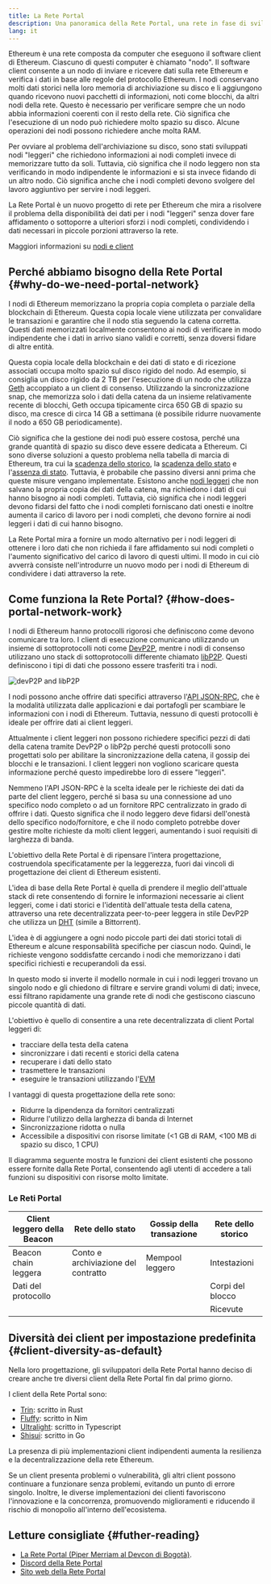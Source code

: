 ```yaml
---
title: La Rete Portal
description: Una panoramica della Rete Portal, una rete in fase di sviluppo progettata per supportare i client con risorse limitate.
lang: it
---
```


Ethereum è una rete composta da computer che eseguono il software client di Ethereum. Ciascuno di questi computer è chiamato "nodo". Il software client consente a un nodo di inviare e ricevere dati sulla rete Ethereum e verifica i dati in base alle regole del protocollo Ethereum. I nodi conservano molti dati storici nella loro memoria di archiviazione su disco e li aggiungono quando ricevono nuovi pacchetti di informazioni, noti come blocchi, da altri nodi della rete. Questo è necessario per verificare sempre che un nodo abbia informazioni coerenti con il resto della rete. Ciò significa che l'esecuzione di un nodo può richiedere molto spazio su disco. Alcune operazioni dei nodi possono richiedere anche molta RAM.

Per ovviare al problema dell'archiviazione su disco, sono stati sviluppati nodi "leggeri" che richiedono informazioni ai nodi completi invece di memorizzare tutto da soli. Tuttavia, ciò significa che il nodo leggero non sta verificando in modo indipendente le informazioni e si sta invece fidando di un altro nodo. Ciò significa anche che i nodi completi devono svolgere del lavoro aggiuntivo per servire i nodi leggeri.

La Rete Portal è un nuovo progetto di rete per Ethereum che mira a risolvere il problema della disponibilità dei dati per i nodi "leggeri" senza dover fare affidamento o sottoporre a ulteriori sforzi i nodi completi, condividendo i dati necessari in piccole porzioni attraverso la rete.

Maggiori informazioni su [nodi e client](/developers/docs/nodes-and-clients/)

## Perché abbiamo bisogno della Rete Portal {#why-do-we-need-portal-network}

I nodi di Ethereum memorizzano la propria copia completa o parziale della blockchain di Ethereum. Questa copia locale viene utilizzata per convalidare le transazioni e garantire che il nodo stia seguendo la catena corretta. Questi dati memorizzati localmente consentono ai nodi di verificare in modo indipendente che i dati in arrivo siano validi e corretti, senza doversi fidare di altre entità.

Questa copia locale della blockchain e dei dati di stato e di ricezione associati occupa molto spazio sul disco rigido del nodo. Ad esempio, si consiglia un disco rigido da 2 TB per l'esecuzione di un nodo che utilizza [Geth](https://geth.ethereum.org) accoppiato a un client di consenso. Utilizzando la sincronizzazione snap, che memorizza solo i dati della catena da un insieme relativamente recente di blocchi, Geth occupa tipicamente circa 650 GB di spazio su disco, ma cresce di circa 14 GB a settimana (è possibile ridurre nuovamente il nodo a 650 GB periodicamente).

Ciò significa che la gestione dei nodi può essere costosa, perché una grande quantità di spazio su disco deve essere dedicata a Ethereum. Ci sono diverse soluzioni a questo problema nella tabella di marcia di Ethereum, tra cui la [scadenza dello storico](/roadmap/statelessness/#history-expiry), la [scadenza dello stato](/roadmap/statelessness/#state-expiry) e l'[assenza di stato](/roadmap/statelessness/). Tuttavia, è probabile che passino diversi anni prima che queste misure vengano implementate. Esistono anche [nodi leggeri](/developers/docs/nodes-and-clients/light-clients/) che non salvano la propria copia dei dati della catena, ma richiedono i dati di cui hanno bisogno ai nodi completi. Tuttavia, ciò significa che i nodi leggeri devono fidarsi del fatto che i nodi completi forniscano dati onesti e inoltre aumenta il carico di lavoro per i nodi completi, che devono fornire ai nodi leggeri i dati di cui hanno bisogno.

La Rete Portal mira a fornire un modo alternativo per i nodi leggeri di ottenere i loro dati che non richieda il fare affidamento sui nodi completi o l'aumento significativo del carico di lavoro di questi ultimi. Il modo in cui ciò avverrà consiste nell'introdurre un nuovo modo per i nodi di Ethereum di condividere i dati attraverso la rete.

## Come funziona la Rete Portal? {#how-does-portal-network-work}

I nodi di Ethereum hanno protocolli rigorosi che definiscono come devono comunicare tra loro. I client di esecuzione comunicano utilizzando un insieme di sottoprotocolli noti come [DevP2P](/developers/docs/networking-layer/#devp2p), mentre i nodi di consenso utilizzano uno stack di sottoprotocolli differente chiamato [libP2P](/developers/docs/networking-layer/#libp2p). Questi definiscono i tipi di dati che possono essere trasferiti tra i nodi.

![devP2P and libP2P](portal-network-devp2p-libp2p.png)

I nodi possono anche offrire dati specifici attraverso l'[API JSON-RPC](/developers/docs/apis/json-rpc/), che è la modalità utilizzata dalle applicazioni e dai portafogli per scambiare le informazioni con i nodi di Ethereum. Tuttavia, nessuno di questi protocolli è ideale per offrire dati ai client leggeri.

Attualmente i client leggeri non possono richiedere specifici pezzi di dati della catena tramite DevP2P o libP2p perché questi protocolli sono progettati solo per abilitare la sincronizzazione della catena, il gossip dei blocchi e le transazioni. I client leggeri non vogliono scaricare questa informazione perché questo impedirebbe loro di essere "leggeri".

Nemmeno l'API JSON-RPC è la scelta ideale per le richieste dei dati da parte del client leggero, perché si basa su una connessione ad uno specifico nodo completo o ad un fornitore RPC centralizzato in grado di offrire i dati. Questo significa che il nodo leggero deve fidarsi dell'onestà dello specifico nodo/fornitore, e che il nodo completo potrebbe dover gestire molte richieste da molti client leggeri, aumentando i suoi requisiti di larghezza di banda.

L'obiettivo della Rete Portal è di ripensare l'intera progettazione, costruendola specificatamente per la leggerezza, fuori dai vincoli di progettazione dei client di Ethereum esistenti.

L'idea di base della Rete Portal è quella di prendere il meglio dell'attuale stack di rete consentendo di fornire le informazioni necessarie ai client leggeri, come i dati storici e l'identità dell'attuale testa della catena, attraverso una rete decentralizzata peer-to-peer leggera in stile DevP2P che utilizza un [DHT](https://en.wikipedia.org/wiki/Distributed_hash_table) (simile a Bittorrent).

L'idea è di aggiungere a ogni nodo piccole parti dei dati storici totali di Ethereum e alcune responsabilità specifiche per ciascun nodo. Quindi, le richieste vengono soddisfatte cercando i nodi che memorizzano i dati specifici richiesti e recuperandoli da essi.

In questo modo si inverte il modello normale in cui i nodi leggeri trovano un singolo nodo e gli chiedono di filtrare e servire grandi volumi di dati; invece, essi filtrano rapidamente una grande rete di nodi che gestiscono ciascuno piccole quantità di dati.

L'obiettivo è quello di consentire a una rete decentralizzata di client Portal leggeri di:

- tracciare della testa della catena
- sincronizzare i dati recenti e storici della catena
- recuperare i dati dello stato
- trasmettere le transazioni
- eseguire le transazioni utilizzando l'[EVM](/developers/docs/evm/)

I vantaggi di questa progettazione della rete sono:

- Ridurre la dipendenza da fornitori centralizzati
- Ridurre l'utilizzo della larghezza di banda di Internet
- Sincronizzazione ridotta o nulla
- Accessibile a dispositivi con risorse limitate (\<1 GB di RAM, \<100 MB di spazio su disco, 1 CPU)

Il diagramma seguente mostra le funzioni dei client esistenti che possono essere fornite dalla Rete Portal, consentendo agli utenti di accedere a tali funzioni su dispositivi con risorse molto limitate.

### Le Reti Portal

| Client leggero della Beacon | Rete dello stato                    | Gossip della transazione | Rete dello storico |
| --------------------------- | ----------------------------------- | ------------------------ | ------------------ |
| Beacon chain leggera        | Conto e archiviazione del contratto | Mempool leggero          | Intestazioni       |
| Dati del protocollo         |                                     |                          | Corpi del blocco   |
|                             |                                     |                          | Ricevute           |

## Diversità dei client per impostazione predefinita {#client-diversity-as-default}

Nella loro progettazione, gli sviluppatori della Rete Portal hanno deciso di creare anche tre diversi client della Rete Portal fin dal primo giorno.

I client della Rete Portal sono:

- [Trin](https://github.com/ethereum/trin): scritto in Rust
- [Fluffy](https://nimbus.team/docs/fluffy.html): scritto in Nim
- [Ultralight](https://github.com/ethereumjs/ultralight): scritto in Typescript
- [Shisui](https://github.com/optimism-java/shisui): scritto in Go

La presenza di più implementazioni client indipendenti aumenta la resilienza e la decentralizzazione della rete Ethereum.

Se un client presenta problemi o vulnerabilità, gli altri client possono continuare a funzionare senza problemi, evitando un punto di errore singolo. Inoltre, le diverse implementazioni dei clienti favoriscono l'innovazione e la concorrenza, promuovendo miglioramenti e riducendo il rischio di monopolio all'interno dell'ecosistema.

## Letture consigliate {#futher-reading}

- [La Rete Portal (Piper Merriam al Devcon di Bogotà)](https://www.youtube.com/watch?v=0stc9jnQLXA).
- [Discord della Rete Portal](https://discord.gg/CFFnmE7Hbs)
- [Sito web della Rete Portal](https://www.ethportal.net/)

